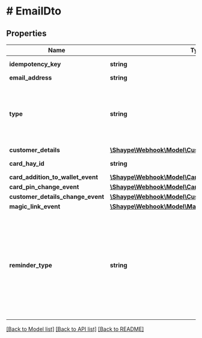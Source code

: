 # # EmailDto

## Properties

Name | Type | Description | Notes
------------ | ------------- | ------------- | -------------
**idempotency_key** | **string** | Idempotency key (UUID) to uniquely represent this request and prevent duplication. |
**email_address** | **string** | Email address to send the email notification to. |
**type** | **string** | The type of the notification event - one of:  * **CARD_ADDED_TO_WALLET**: Card has been added to a device wallet  * **CARD_PIN_CHANGE**: Card PIN has been changed  * **CUSTOMER_DETAILS_CHANGE**: Customer&#39;s personal details have been updated  * **MAGIC_LINK**: Magic link email has been requested  * **REMINDER**: A reminder |
**customer_details** | [**\Shaype\Webhook\Model\CustomerDetails**](CustomerDetails.md) |  | [optional]
**card_hay_id** | **string** | Unique identifier (UUID) of the Card associated with the event | [optional]
**card_addition_to_wallet_event** | [**\Shaype\Webhook\Model\CardAdditionToWalletEventDto**](CardAdditionToWalletEventDto.md) |  | [optional]
**card_pin_change_event** | [**\Shaype\Webhook\Model\CardPinChangeEventDto**](CardPinChangeEventDto.md) |  | [optional]
**customer_details_change_event** | [**\Shaype\Webhook\Model\CustomerDetailsChangeEventDto**](CustomerDetailsChangeEventDto.md) |  | [optional]
**magic_link_event** | [**\Shaype\Webhook\Model\MagicLinkEventDto**](MagicLinkEventDto.md) |  | [optional]
**reminder_type** | **string** | Type of the **Reminder** event; provided when the type is &#x60;REMINDER&#x60;. Possible values:  * **REMINDER_TO_COMPLETE_FUNDING**  * **REMINDER_TO_PROVISION_DIGITAL_CARD**  * **REMINDER_TO_TRANSACT**  * **APPLE_PAY_REMINDER_24_HRS**  * **APPLE_PAY_REMINDER_7_DAYS**  * **APPLE_PAY_SPEND_REMINDER_7_DAYS**  * **APPLE_PAY_SPEND_REMINDER_14_DAYS**  * **GOOGLE_PAY_24_HRS_PARTIAL_PROVISIONING**  * **GOOGLE_PAY_7_DAYS_PARTIAL_PROVISIONING**  * **GOOGLE_PAY_7_DAYS_SPEND_REMINDER**  * **GOOGLE_PAY_14_DAYS_SPEND_REMINDER** | [optional]

[[Back to Model list]](../../README.md#models) [[Back to API list]](../../README.md#endpoints) [[Back to README]](../../README.md)
